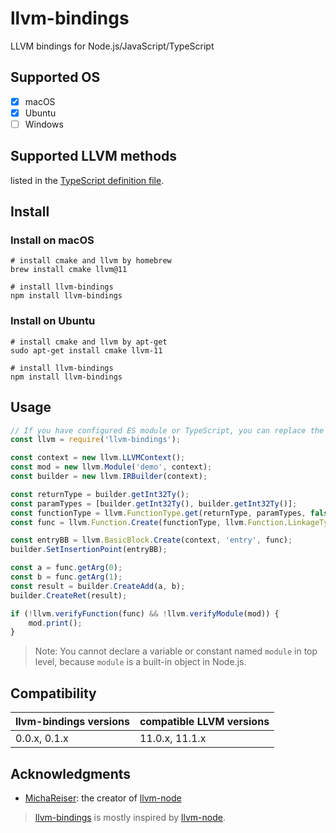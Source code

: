 # llvm-bindings

LLVM bindings for Node.js/JavaScript/TypeScript

## Supported OS

- [x] macOS
- [x] Ubuntu
- [ ] Windows

## Supported LLVM methods

listed in the [TypeScript definition file](./llvm-bindings.d.ts).

## Install

### Install on macOS

```shell
# install cmake and llvm by homebrew
brew install cmake llvm@11

# install llvm-bindings
npm install llvm-bindings
```

### Install on Ubuntu

```shell
# install cmake and llvm by apt-get
sudo apt-get install cmake llvm-11

# install llvm-bindings
npm install llvm-bindings
```

## Usage

```javascript
// If you have configured ES module or TypeScript, you can replace the next line with `import llvm from 'llvm-bindings';`
const llvm = require('llvm-bindings');

const context = new llvm.LLVMContext();
const mod = new llvm.Module('demo', context);
const builder = new llvm.IRBuilder(context);

const returnType = builder.getInt32Ty();
const paramTypes = [builder.getInt32Ty(), builder.getInt32Ty()];
const functionType = llvm.FunctionType.get(returnType, paramTypes, false);
const func = llvm.Function.Create(functionType, llvm.Function.LinkageTypes.ExternalLinkage, 'add', mod);

const entryBB = llvm.BasicBlock.Create(context, 'entry', func);
builder.SetInsertionPoint(entryBB);

const a = func.getArg(0);
const b = func.getArg(1);
const result = builder.CreateAdd(a, b);
builder.CreateRet(result);

if (!llvm.verifyFunction(func) && !llvm.verifyModule(mod)) {
    mod.print();
}
```

> Note: You cannot declare a variable or constant named `module` in top level, because `module` is a built-in object in Node.js.

## Compatibility

| llvm-bindings versions  |  compatible LLVM versions |
| ------------ | ------------ |
|  0.0.x, 0.1.x |  11.0.x, 11.1.x |

## Acknowledgments
- [MichaReiser](https://github.com/MichaReiser): the creator of [llvm-node](https://github.com/MichaReiser/llvm-node)

> [llvm-bindings](https://github.com/ApsarasX/llvm-bindings) is mostly inspired by [llvm-node](https://github.com/MichaReiser/llvm-node).
